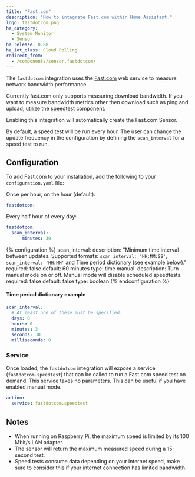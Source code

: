 ```yaml
---
title: "Fast.com"
description: "How to integrate Fast.com within Home Assistant."
logo: fastdotcom.png
ha_category:
  - System Monitor
  - Sensor
ha_release: 0.88
ha_iot_class: Cloud Polling
redirect_from:
  - /components/sensor.fastdotcom/
---
```


The `fastdotcom` integration uses the [Fast.com](https://fast.com/) web service to measure network bandwidth performance.

<div class='note'>

Currently fast.com only supports measuring download bandwidth. If you want to measure bandwidth metrics other then download such as ping and upload, utilize the [speedtest](/components/sensor.speedtest) component.

</div>

Enabling this integration will automatically create the Fast.com Sensor.

By default, a speed test will be run every hour. The user can change the update frequency in the configuration by defining the `scan_interval` for a speed test to run.

## Configuration

To add Fast.com to your installation, add the following to your `configuration.yaml` file:

Once per hour, on the hour (default):

```yaml
fastdotcom:
```

Every half hour of every day:

```yaml
fastdotcom:
  scan_interval:
      minutes: 30
```

{% configuration %}
scan_interval:
  description: "Minimum time interval between updates. Supported formats: `scan_interval: 'HH:MM:SS'`, `scan_interval: 'HH:MM'` and Time period dictionary (see example below)."
  required: false
  default: 60 minutes
  type: time
manual:
  description: Turn manual mode on or off. Manual mode will disable scheduled speedtests.
  required: false
  default: false
  type: boolean
{% endconfiguration %}

#### Time period dictionary example

```yaml
scan_interval:
  # At least one of these must be specified:
  days: 0
  hours: 0
  minutes: 3
  seconds: 30
  milliseconds: 0
```

### Service

Once loaded, the `fastdotcom` integration will expose a service (`fastdotcom.speedtest`) that can be called to run a Fast.com speed test on demand. This service takes no parameters. This can be useful if you have enabled manual mode.

```yaml
action:
  service: fastdotcom.speedtest
```

## Notes

- When running on Raspberry Pi, the maximum speed is limited by its 100 Mbit/s LAN adapter.
- The sensor will return the maximum measured speed during a 15-second test.
- Speed tests consume data depending on your internet speed, make sure to consider this if your internet connection has limited bandwidth.
